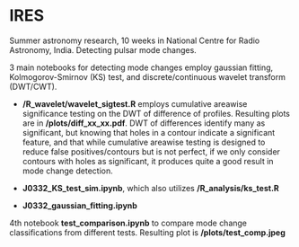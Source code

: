 # IRES
Summer astronomy research, 10 weeks in National Centre for Radio Astronomy, India. Detecting pulsar mode changes.

3 main notebooks for detecting mode changes employ gaussian fitting, Kolmogorov-Smirnov (KS) test, and discrete/continuous wavelet transform (DWT/CWT).

 - **/R_wavelet/wavelet_sigtest.R** employs cumulative areawise significance testing on the DWT of difference of profiles. Resulting plots are in **/plots/diff_xx_xx.pdf**. DWT of differences identify many as significant, but knowing that holes in a contour indicate a significant feature, and that while cumulative areawise testing is designed to reduce false positives/contours but is not perfect, if we only consider contours with holes as significant, it produces quite a good result in mode change detection.
 
  - **J0332_KS_test_sim.ipynb**, which also utilizes **/R_analysis/ks_test.R**
 - **J0332_gaussian_fitting.ipynb**

4th notebook **test_comparison.ipynb** to compare mode change classifications from different tests. Resulting plot is **/plots/test_comp.jpeg**
